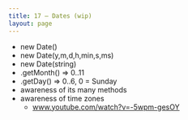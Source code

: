 ```yaml
---
title: 17 – Dates (wip)
layout: page
---
```


- new Date()
- new Date(y,m,d,h,min,s,ms)
- new Date(string)
- .getMonth() => 0..11
- .getDay() => 0..6, 0 = Sunday
- awareness of its many methods
- awareness of time zones
  - www.youtube.com/watch?v=-5wpm-gesOY
